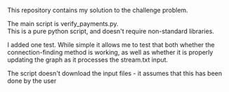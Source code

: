 

This repository contains my solution to the challenge problem.  

The main script is verify_payments.py.  
This is a pure python script, and doesn't require non-standard libraries.  

I added one test.  While simple it allows me to test that both whether the connection-finding method
is working, as well as whether it is properly updating the graph as it processes the stream.txt input.  

The script doesn't download the input files - it assumes that this has been done by the user
